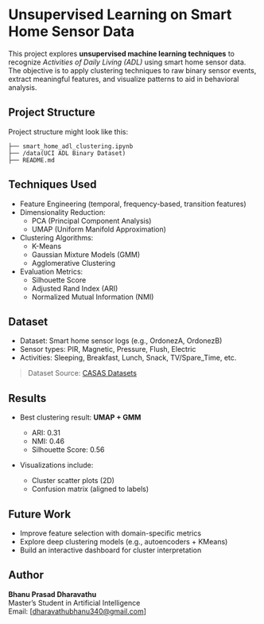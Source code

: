  Unsupervised Learning on Smart Home Sensor Data
=============================================================

This project explores **unsupervised machine learning techniques** to recognize *Activities of Daily Living (ADL)* using smart home sensor data. The objective is to apply clustering techniques to raw binary sensor events, extract meaningful features, and visualize patterns to aid in behavioral analysis.

 Project Structure
--------------------
Project structure might look like this:

    ├── smart_home_adl_clustering.ipynb   
    ├── /data(UCI ADL Binary Dataset)                     
    ├── README.md                    

Techniques Used
-------------------

- Feature Engineering (temporal, frequency-based, transition features)
- Dimensionality Reduction:
  - PCA (Principal Component Analysis)
  - UMAP (Uniform Manifold Approximation)
- Clustering Algorithms:
  - K-Means
  - Gaussian Mixture Models (GMM)
  - Agglomerative Clustering
- Evaluation Metrics:
  - Silhouette Score
  - Adjusted Rand Index (ARI)
  - Normalized Mutual Information (NMI)



 Dataset
----------

- Dataset: Smart home sensor logs (e.g., OrdonezA, OrdonezB)
- Sensor types: PIR, Magnetic, Pressure, Flush, Electric
- Activities: Sleeping, Breakfast, Lunch, Snack, TV/Spare_Time, etc.

> Dataset Source: [CASAS Datasets](http://casas.wsu.edu/datasets/)

Results
----------

- Best clustering result: **UMAP + GMM**
    - ARI: 0.31
    - NMI: 0.46
    - Silhouette Score: 0.56

- Visualizations include:
    - Cluster scatter plots (2D)
    - Confusion matrix (aligned to labels)

Future Work
--------------

- Improve feature selection with domain-specific metrics  
- Explore deep clustering models (e.g., autoencoders + KMeans)  
- Build an interactive dashboard for cluster interpretation

 Author
---------

**Bhanu Prasad Dharavathu**  
Master’s Student in Artificial Intelligence  
Email: [dharavathubhanu340@gmail.com]

